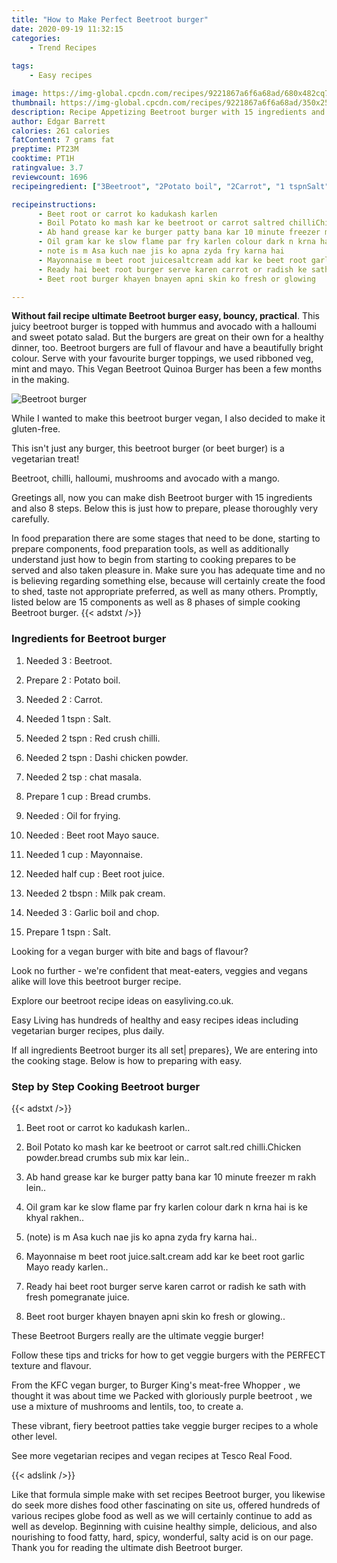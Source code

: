 ```yaml
---
title: "How to Make Perfect Beetroot burger"
date: 2020-09-19 11:32:15
categories:
    - Trend Recipes
    
tags:
    - Easy recipes

image: https://img-global.cpcdn.com/recipes/9221867a6f6a68ad/680x482cq70/beetroot-burger-recipe-main-photo.jpg
thumbnail: https://img-global.cpcdn.com/recipes/9221867a6f6a68ad/350x250cq70/beetroot-burger-recipe-main-photo.jpg
description: Recipe Appetizing Beetroot burger with 15 ingredients and 8 stages of easy cooking.
author: Edgar Barrett
calories: 261 calories
fatContent: 7 grams fat
preptime: PT23M
cooktime: PT1H
ratingvalue: 3.7
reviewcount: 1696
recipeingredient: ["3Beetroot", "2Potato boil", "2Carrot", "1 tspnSalt", "2 tspnRed crush chilli", "2 tspnDashi chicken powder", "2 tspchat masala", "1 cupBread crumbs", "Oil for frying", "Beet root Mayo sauce", "1 cupMayonnaise", "half cupBeet root juice", "2 tbspnMilk pak cream", "3Garlic boil and chop", "1 tspnSalt"]

recipeinstructions: 
      - Beet root or carrot ko kadukash karlen 
      - Boil Potato ko mash kar ke beetroot or carrot saltred chilliChicken powderbread crumbs sub mix kar lein 
      - Ab hand grease kar ke burger patty bana kar 10 minute freezer m rakh lein 
      - Oil gram kar ke slow flame par fry karlen colour dark n krna hai is ke khyal rakhen 
      - note is m Asa kuch nae jis ko apna zyda fry karna hai 
      - Mayonnaise m beet root juicesaltcream add kar ke beet root garlic Mayo ready karlen 
      - Ready hai beet root burger serve karen carrot or radish ke sath with fresh pomegranate juice 
      - Beet root burger khayen bnayen apni skin ko fresh or glowing

---
```




**Without fail recipe ultimate Beetroot burger easy, bouncy, practical**. This juicy beetroot burger is topped with hummus and avocado with a halloumi and sweet potato salad. But the burgers are great on their own for a healthy dinner, too. Beetroot burgers are full of flavour and have a beautifully bright colour. Serve with your favourite burger toppings, we used ribboned veg, mint and mayo. This Vegan Beetroot Quinoa Burger has been a few months in the making.


![Beetroot burger](https://img-global.cpcdn.com/recipes/9221867a6f6a68ad/680x482cq70/beetroot-burger-recipe-main-photo.jpg "Beetroot burger")



While I wanted to make this beetroot burger vegan, I also decided to make it gluten-free.

This isn&#39;t just any burger, this beetroot burger (or beet burger) is a vegetarian treat!

Beetroot, chilli, halloumi, mushrooms and avocado with a mango.


Greetings all, now you can make dish Beetroot burger with 15 ingredients and also 8 steps. Below this is just how to prepare, please thoroughly very carefully.

In food preparation there are some stages that need to be done, starting to prepare components, food preparation tools, as well as additionally understand just how to begin from starting to cooking prepares to be served and also taken pleasure in. Make sure you has adequate time and no is believing regarding something else, because will certainly create the food to shed, taste not appropriate preferred, as well as many others. Promptly, listed below are 15 components as well as 8 phases of simple cooking Beetroot burger.
{{< adstxt />}}

### Ingredients for Beetroot burger


1. Needed 3 : Beetroot.

1. Prepare 2 : Potato boil.

1. Needed 2 : Carrot.

1. Needed 1 tspn : Salt.

1. Needed 2 tspn : Red crush chilli.

1. Needed 2 tspn : Dashi chicken powder.

1. Needed 2 tsp : chat masala.

1. Prepare 1 cup : Bread crumbs.

1. Needed  : Oil for frying.

1. Needed  : Beet root Mayo sauce.

1. Needed 1 cup : Mayonnaise.

1. Needed half cup : Beet root juice.

1. Needed 2 tbspn : Milk pak cream.

1. Needed 3 : Garlic boil and chop.

1. Prepare 1 tspn : Salt.


Looking for a vegan burger with bite and bags of flavour?

Look no further - we&#39;re confident that meat-eaters, veggies and vegans alike will love this beetroot burger recipe.

Explore our beetroot recipe ideas on easyliving.co.uk.

Easy Living has hundreds of healthy and easy recipes ideas including vegetarian burger recipes, plus daily.


If all ingredients Beetroot burger its all set| prepares}, We are entering into the cooking stage. Below is how to preparing with easy.

### Step by Step Cooking Beetroot burger

{{< adstxt />}}


1. Beet root or carrot ko kadukash karlen..



1. Boil Potato ko mash kar ke beetroot or carrot salt.red chilli.Chicken powder.bread crumbs sub mix kar lein..



1. Ab hand grease kar ke burger patty bana kar 10 minute freezer m rakh lein..



1. Oil gram kar ke slow flame par fry karlen colour dark n krna hai is ke khyal rakhen..



1. (note) is m Asa kuch nae jis ko apna zyda fry karna hai..



1. Mayonnaise m beet root juice.salt.cream add kar ke beet root garlic Mayo ready karlen..



1. Ready hai beet root burger serve karen carrot or radish ke sath with fresh pomegranate juice.



1. Beet root burger khayen bnayen apni skin ko fresh or glowing..




These Beetroot Burgers really are the ultimate veggie burger!

Follow these tips and tricks for how to get veggie burgers with the PERFECT texture and flavour.

From the KFC vegan burger, to Burger King&#39;s meat-free Whopper , we thought it was about time we Packed with gloriously purple beetroot , we use a mixture of mushrooms and lentils, too, to create a.

These vibrant, fiery beetroot patties take veggie burger recipes to a whole other level.

See more vegetarian recipes and vegan recipes at Tesco Real Food.


{{< adslink />}}

Like that formula simple make with set recipes Beetroot burger, you likewise do seek more dishes food other fascinating on site us, offered hundreds of various recipes globe food as well as we will certainly continue to add as well as develop. Beginning with cuisine healthy simple, delicious, and also nourishing to food fatty, hard, spicy, wonderful, salty acid is on our page. Thank you for reading the ultimate dish Beetroot burger.
